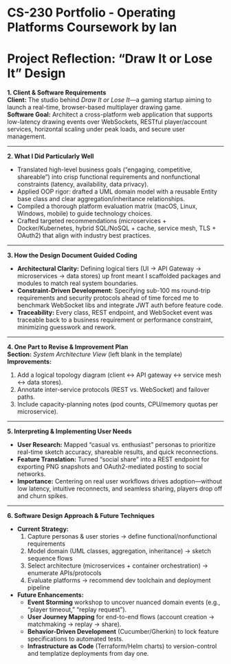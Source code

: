 # CS-230 Portfolio - Operating Platforms Coursework by Ian
# Project Reflection: “Draw It or Lose It” Design

**1. Client & Software Requirements**  
**Client:** The studio behind _Draw It or Lose It_—a gaming startup aiming to launch a real-time, browser-based multiplayer drawing game.  
**Software Goal:** Architect a cross-platform web application that supports low-latency drawing events over WebSockets, RESTful player/account services, horizontal scaling under peak loads, and secure user management.

---

**2. What I Did Particularly Well**  
- Translated high-level business goals (“engaging, competitive, shareable”) into crisp functional requirements and nonfunctional constraints (latency, availability, data privacy).  
- Applied OOP rigor: drafted a UML domain model with a reusable Entity base class and clear aggregation/inheritance relationships.  
- Compiled a thorough platform evaluation matrix (macOS, Linux, Windows, mobile) to guide technology choices.  
- Crafted targeted recommendations (microservices + Docker/Kubernetes, hybrid SQL/NoSQL + cache, service mesh, TLS + OAuth2) that align with industry best practices.

---

**3. How the Design Document Guided Coding**  
- **Architectural Clarity:** Defining logical tiers (UI → API Gateway → microservices → data stores) up front meant I scaffolded packages and modules to match real system boundaries.  
- **Constraint-Driven Development:** Specifying sub-100 ms round-trip requirements and security protocols ahead of time forced me to benchmark WebSocket libs and integrate JWT auth before feature code.  
- **Traceability:** Every class, REST endpoint, and WebSocket event was traceable back to a business requirement or performance constraint, minimizing guesswork and rework.

---

**4. One Part to Revise & Improvement Plan**  
**Section:** _System Architecture View_ (left blank in the template)  
**Improvements:**  
1. Add a logical topology diagram (client ↔ API gateway ↔ service mesh ↔ data stores).  
2. Annotate inter-service protocols (REST vs. WebSocket) and failover paths.  
3. Include capacity-planning notes (pod counts, CPU/memory quotas per microservice).

---

**5. Interpreting & Implementing User Needs**  
- **User Research:** Mapped “casual vs. enthusiast” personas to prioritize real-time sketch accuracy, shareable results, and quick reconnections.  
- **Feature Translation:** Turned “social share” into a REST endpoint for exporting PNG snapshots and OAuth2-mediated posting to social networks.  
- **Importance:** Centering on real user workflows drives adoption—without low latency, intuitive reconnects, and seamless sharing, players drop off and churn spikes.

---

**6. Software Design Approach & Future Techniques**  
- **Current Strategy:**  
  1. Capture personas & user stories → define functional/nonfunctional requirements  
  2. Model domain (UML classes, aggregation, inheritance) → sketch sequence flows  
  3. Select architecture (microservices + container orchestration) → enumerate APIs/protocols  
  4. Evaluate platforms → recommend dev toolchain and deployment pipeline  
- **Future Enhancements:**  
  - **Event Storming** workshop to uncover nuanced domain events (e.g., “player timeout,” “replay request”).  
  - **User Journey Mapping** for end-to-end flows (account creation → matchmaking → replay → share).  
  - **Behavior-Driven Development** (Cucumber/Gherkin) to lock feature specifications to automated tests.  
  - **Infrastructure as Code** (Terraform/Helm charts) to version-control and templatize deployments from day one.
